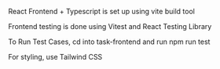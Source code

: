 React Frontend + Typescript is set up using vite build tool

Frontend testing is done using Vitest and React Testing Library

To Run Test Cases, cd into task-frontend and run npm run test

For styling, use Tailwind CSS
